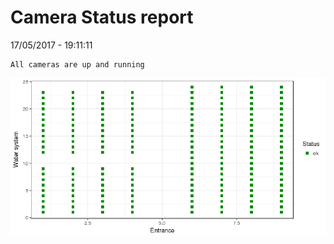 Camera Status report
================
17/05/2017 - 19:11:11

    All cameras are up and running

![](camreport_files/figure-markdown_github/unnamed-chunk-2-1.png)
